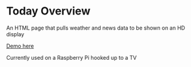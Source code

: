 # Today Overview

An HTML page that pulls weather and news data to be shown on an HD display

[Demo here](http://htmlpreview.github.io/?https://raw.githubusercontent.com/teleganov/today-html/master/index.html)

Currently used on a Raspberry Pi hooked up to a TV
